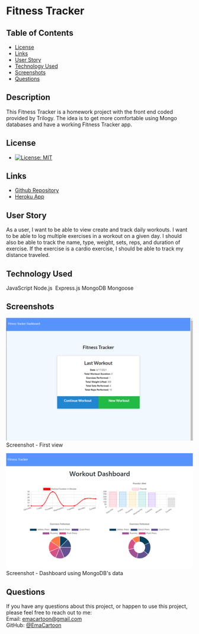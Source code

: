 # Fitness Tracker

## Table of Contents

- [License](#license)
- [Links](#links)
- [User Story](#user-story)
- [Technology Used](#technology-used)
- [Screenshots](#screenshots)
- [Questions](#questions)

## Description

This Fitness Tracker is a homework project with the front end coded provided by Trilogy. The idea is to get more comfortable using Mongo databases and have a working Fitness Tracker app.

## License

- [![License: MIT](https://img.shields.io/badge/License-MIT-yellow.svg)](https://opensource.org/licenses/MIT)

## Links

- [Github Repository](https://github.com/emacartoon/Fitness-Tracker)
- [Heroku App](https://wiggle-workout-tracker.herokuapp.com/)

## User Story

As a user, I want to be able to view create and track daily workouts. I want to be able to log multiple exercises in a workout on a given day. I should also be able to track the name, type, weight, sets, reps, and duration of exercise. If the exercise is a cardio exercise, I should be able to track my distance traveled.

## Technology Used

JavaScript
Node.js 
Express.js
MongoDB
Mongoose

## Screenshots

![Screenshot of Initial Page](./sshot/Screenshot.png)
Screenshot - First view

![Screenshot of Dashboard](./sshot/Screenshot_DB.png)
Screenshot - Dashboard using MongoDB's data

## Questions

If you have any questions about this project, or happen to use this project, please feel free to reach out to me:
<br>
Email: emacartoon@gmail.com
<br>
GitHub: [@EmaCartoon](https://github.com/EmaCartoon)
